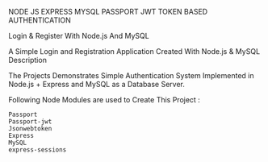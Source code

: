 NODE JS EXPRESS MYSQL PASSPORT JWT TOKEN BASED AUTHENTICATION  

Login & Register With Node.js  And MySQL

A Simple Login and Registration Application Created With Node.js & MySQL
Description

The Projects Demonstrates Simple Authentication System Implemented in Node.js + Express  and MySQL as a Database Server.

Following Node Modules are used to Create This Project :

    Passport
    Passport-jwt
    Jsonwebtoken
    Express
    MySQL
    express-sessions 
